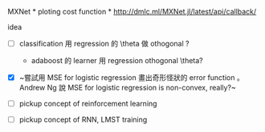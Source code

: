 MXNet
    * ploting cost function
        * http://dmlc.ml/MXNet.jl/latest/api/callback/

idea
   * [ ] classification 用 regression 的 \theta 做 othogonal ?
      * adaboost 的 learner 用 regression othogonal \theta?
   * [x] ~嘗試用 MSE for logistic regression 畫出奇形怪狀的 error function 。 Andrew Ng 說 MSE for logistic regression is non-convex, really?~

   * [ ] pickup concept of reinforcement learning
   
   * [ ] pickup concept of RNN, LMST training

